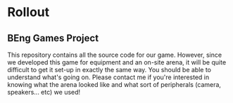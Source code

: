 # Rollout
## BEng Games Project

This repository contains all the source code for our game. However, since we developed this game for equipment and an on-site arena, it will be quite difficult to get it set-up in exactly the same way. You should be able to understand what's going on. Please contact me if you're interested in knowing what the arena looked like and what sort of peripherals (camera, speakers... etc) we used!

